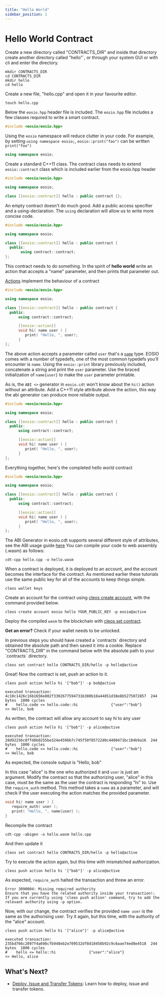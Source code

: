 ```yaml
---
title: "Hello World"
sidebar_position: 1
---
```


# Hello World Contract

Create a new directory called "CONTRACTS_DIR" and inside that directory create another directory called "hello"`, or through your system GUI or with cli and enter the directory.

```
mkdir CONTRACTS_DIR
cd CONTRACTS_DIR
mkdir hello
cd hello
```

Create a new file, "hello.cpp" and open it in your favourite editor.

```
touch hello.cpp
```

Below the `eosio.hpp` header file is included. The `eosio.hpp` file includes a few classes required to write a smart contract.

```cpp
#include <eosio/eosio.hpp>
```

Using the `eosio` namespace will reduce clutter in your code. For example, by setting `using namespace eosio;`, `eosio::print("foo")` can be written `print("foo")`

```cpp
using namespace eosio;
```

Create a standard C++11 class. The contract class needs to extend `eosio::contract` class which is included earlier from the eosio.hpp header

```cpp
#include <eosio/eosio.hpp>

using namespace eosio;

class [[eosio::contract]] hello : public contract {};
```

An empty contract doesn't do much good. Add a public access specifier and a using-declaration. The `using` declaration will allow us to write more concise code.

```cpp
#include <eosio/eosio.hpp>

using namespace eosio;

class [[eosio::contract]] hello : public contract {
  public:
       using contract::contract;
};
```

This contract needs to do something. In the spirit of **hello world** write an action that accepts a "name" parameter, and then prints that parameter out.

[Actions](https://github.com/telosnetwork/docs/tree/6ab1055a149d12ea9ad55d46f0ca92a2ac1b5e98/developers/platform/glossary/index/README.md#action) implement the behaviour of a contract

```cpp
#include <eosio/eosio.hpp>

using namespace eosio;

class [[eosio::contract]] hello : public contract {
  public:
      using contract::contract;

      [[eosio::action]]
      void hi( name user ) {
         print( "Hello, ", user);
      }
};
```

The above action accepts a parameter called `user` that's a [`name`](https://developers.eos.io/manuals/eosio.cdt/latest/structeosio\_1\_1name) type. EOSIO comes with a number of typedefs, one of the most common typedefs you'll encounter is `name`. Using the `eosio::print` library previously included, concatenate a string and print the `user` parameter. Use the braced initialization of `name{user}` to make the `user` parameter printable.

As is, the `ABI <>` generator in `eosio.cdt` won't know about the `hi()` action without an attribute. Add a C++11 style attribute above the action, this way the abi generator can produce more reliable output.

```cpp
#include <eosio/eosio.hpp>

using namespace eosio;

class [[eosio::contract]] hello : public contract {
  public:
      using contract::contract;

      [[eosio::action]]
      void hi( name user ) {
         print( "Hello, ", user);
      }
};
```

Everything together, here's the completed hello world contract

```cpp
#include <eosio/eosio.hpp>

using namespace eosio;

class [[eosio::contract]] hello : public contract {
  public:
      using contract::contract;

      [[eosio::action]]
      void hi( name user ) {
         print( "Hello, ", user);
      }
};
```

The ABI Generator in eosio.cdt supports several different style of attributes, see the ABI usage guide [here](https://github.com/telosnetwork/docs/tree/6ab1055a149d12ea9ad55d46f0ca92a2ac1b5e98/developers/platform/getting-started/03\_smart-contract-development/03\_understanding-ABI-files.md) You can compile your code to web assembly (.wasm) as follows:

```
cdt-cpp hello.cpp -o hello.wasm
```

When a contract is deployed, it is deployed to an account, and the account becomes the interface for the contract. As mentioned earlier these tutorials use the same public key for all of the accounts to keep things simple.

```
cleos wallet keys
```

Create an account for the contract using [cleos create account](https://developers.eos.io/manuals/eos/latest/cleos/command-reference/create/account), with the command provided below.

```
cleos create account eosio hello YOUR_PUBLIC_KEY -p eosio@active
```

Deploy the compiled `wasm` to the blockchain with [cleos set contract](https://developers.eos.io/manuals/eos/latest/cleos/command-reference/set/set-contract).

**Get an error?** Check if your wallet needs to be unlocked.

In previous steps you should have created a \`contracts\` directory and obtained the absolute path and then saved it into a cookie. Replace "CONTRACTS\_DIR" in the command below with the absolute path to your \`contracts\` directory.

```
cleos set contract hello CONTRACTS_DIR/hello -p hello@active
```

Great! Now the contract is set, push an action to it.

```
cleos push action hello hi '["bob"]' -p bob@active
```

```
executed transaction: 4c10c1426c16b1656e802f3302677594731b380b18a44851d38e8b5275072857  244 bytes  1000 cycles
#    hello.code <= hello.code::hi               {"user":"bob"}
>> Hello, bob
```

As written, the contract will allow any account to say hi to any user

```
cleos push action hello hi '["bob"]' -p alice@active
```

```
executed transaction: 28d92256c8ffd8b0255be324e4596b7c745f50f85722d0c4400471bc184b9a16  244 bytes  1000 cycles
#    hello.code <= hello.code::hi               {"user":"bob"}
>> Hello, bob
```

As expected, the console output is "Hello, bob"

In this case "alice" is the one who authorized it and `user` is just an argument. Modify the contract so that the authorizing user, "alice" in this case, must be the same as the user the contract is responding "hi" to. Use the `require_auth` method. This method takes a `name` as a parameter, and will check if the user executing the action matches the provided parameter.

```cpp
void hi( name user ) {
   require_auth( user );
   print( "Hello, ", name{user} );
}
```

Recompile the contract

```
cdt-cpp -abigen -o hello.wasm hello.cpp
```

And then update it

```
cleos set contract hello CONTRACTS_DIR/hello -p hello@active
```

Try to execute the action again, but this time with mismatched authorization.

```
cleos push action hello hi '["bob"]' -p alice@active
```

As expected, `require_auth` halted the transaction and threw an error.

```
Error 3090004: Missing required authority
Ensure that you have the related authority inside your transaction!;
If you are currently using 'cleos push action' command, try to add the relevant authority using -p option.
```

Now, with our change, the contract verifies the provided `name user` is the same as the authorising user. Try it again, but this time, with the authority of the "alice" account.

```
cleos push action hello hi '["alice"]' -p alice@active
```

```
executed transaction: 235bd766c2097f4a698cfb948eb2e709532df8d18458b92c9c6aae74ed8e4518  244 bytes  1000 cycles
#    hello <= hello::hi               {"user":"alice"}
>> Hello, alice
```

## What's Next?

* [Deploy, Issue and Transfer Tokens](deploy-issue-and-transfer-tokens.md): Learn how to deploy, issue and transfer tokens.
